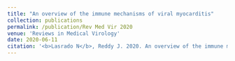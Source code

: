 ```yaml
---
title: "An overview of the immune mechanisms of viral myocarditis"
collection: publications
permalink: /publication/Rev Med Vir 2020
venue: 'Reviews in Medical Virology'
date: 2020-06-11
citation: '<b>Lasrado N</b>, Reddy J. 2020. An overview of the immune mechanisms of viral myocarditis. Rev Med Virol. <a href="https://onlinelibrary.wiley.com/doi/10.1002/rmv.2131">https://onlinelibrary.wiley.com/doi/10.1002/rmv.2131</a>'
---
```




